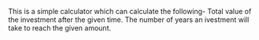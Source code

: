 This is a simple calculator which can calculate the following-
Total value of the investment after the given time.
The number of years an ivestment will take to reach the given amount.
